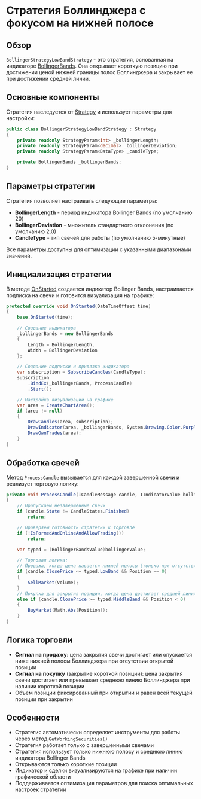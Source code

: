 # Стратегия Боллинджера с фокусом на нижней полосе

## Обзор

`BollingerStrategyLowBandStrategy` - это стратегия, основанная на индикаторе [BollingerBands](xref:StockSharp.Algo.Indicators.BollingerBands). Она открывает короткую позицию при достижении ценой нижней границы полос Боллинджера и закрывает ее при достижении средней линии.

## Основные компоненты

Стратегия наследуется от [Strategy](xref:StockSharp.Algo.Strategies.Strategy) и использует параметры для настройки:

```cs
public class BollingerStrategyLowBandStrategy : Strategy
{
	private readonly StrategyParam<int> _bollingerLength;
	private readonly StrategyParam<decimal> _bollingerDeviation;
	private readonly StrategyParam<DataType> _candleType;

	private BollingerBands _bollingerBands;
}
```

## Параметры стратегии

Стратегия позволяет настраивать следующие параметры:

- **BollingerLength** - период индикатора Bollinger Bands (по умолчанию 20)
- **BollingerDeviation** - множитель стандартного отклонения (по умолчанию 2.0)
- **CandleType** - тип свечей для работы (по умолчанию 5-минутные)

Все параметры доступны для оптимизации с указанными диапазонами значений.

## Инициализация стратегии

В методе [OnStarted](xref:StockSharp.Algo.Strategies.Strategy.OnStarted(System.DateTimeOffset)) создается индикатор Bollinger Bands, настраивается подписка на свечи и готовится визуализация на графике:

```cs
protected override void OnStarted(DateTimeOffset time)
{
	base.OnStarted(time);

	// Создание индикатора
	_bollingerBands = new BollingerBands
	{
		Length = BollingerLength,
		Width = BollingerDeviation
	};

	// Создание подписки и привязка индикатора
	var subscription = SubscribeCandles(CandleType);
	subscription
		.BindEx(_bollingerBands, ProcessCandle)
		.Start();

	// Настройка визуализации на графике
	var area = CreateChartArea();
	if (area != null)
	{
		DrawCandles(area, subscription);
		DrawIndicator(area, _bollingerBands, System.Drawing.Color.Purple);
		DrawOwnTrades(area);
	}
}
```

## Обработка свечей

Метод `ProcessCandle` вызывается для каждой завершенной свечи и реализует торговую логику:

```cs
private void ProcessCandle(ICandleMessage candle, IIndicatorValue bollingerValue)
{
	// Пропускаем незавершенные свечи
	if (candle.State != CandleStates.Finished)
		return;

	// Проверяем готовность стратегии к торговле
	if (!IsFormedAndOnlineAndAllowTrading())
		return;

	var typed = (BollingerBandsValue)bollingerValue;

	// Торговая логика:
	// Продажа, когда цена касается нижней полосы (только при отсутствии позиции)
	if (candle.ClosePrice <= typed.LowBand && Position == 0)
	{
		SellMarket(Volume);
	}
	// Покупка для закрытия позиции, когда цена достигает средней линии (только при наличии короткой позиции)
	else if (candle.ClosePrice >= typed.MiddleBand && Position < 0)
	{
		BuyMarket(Math.Abs(Position));
	}
}
```

## Логика торговли

- **Сигнал на продажу**: цена закрытия свечи достигает или опускается ниже нижней полосы Боллинджера при отсутствии открытой позиции
- **Сигнал на покупку** (закрытие короткой позиции): цена закрытия свечи достигает или превышает среднюю линию Боллинджера при наличии короткой позиции
- Объем позиции фиксированный при открытии и равен всей текущей позиции при закрытии

## Особенности

- Стратегия автоматически определяет инструменты для работы через метод `GetWorkingSecurities()`
- Стратегия работает только с завершенными свечами
- Стратегия использует только нижнюю полосу и среднюю линию индикатора Bollinger Bands
- Открываются только короткие позиции
- Индикатор и сделки визуализируются на графике при наличии графической области
- Поддерживается оптимизация параметров для поиска оптимальных настроек стратегии